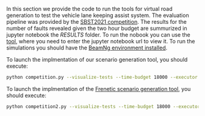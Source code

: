 In this section we provide the code to run the tools for virtual road generation to test the vehicle lane keeping assist system. The evaluation pipeline 
was provided by the [SBST2021 competition](https://github.com/se2p/tool-competition-av).
The results for the number of faults revealed given the two hour budget are summurized  in jupyter notebook the *RESULTS* folder. 
To run the nobook you can use the [tool](https://nbviewer.jupyter.org/), where you need to enter the jupyter notebook url to view it.
To run the simulations you should have the [BeamNg environment installed](https://github.com/se2p/tool-competition-av/blob/main/documentation/INSTALL.md).

To launch the implmentation of our scenario generation tool, you should execute:
```bash
python competition.py --visualize-tests --time-budget 18000 --executor beamng --map-size 200 --module-name swat_gen.swat_generator --class-name SwatTestGenerator --beamng-home "path to BeamNg installation"
```
To launch the implmentation of the [Frenetic scenario generation tool](https://github.com/ERATOMMSD/frenetic-sbst21), you should execute:

```bash
python competition2.py --visualize-tests --time-budget 18000 --executor beamng --map-size 200 --module-name src.generators.random_frenet_generator --class-name Frenetic --beamng-home "path to BeamNg installation"
```
